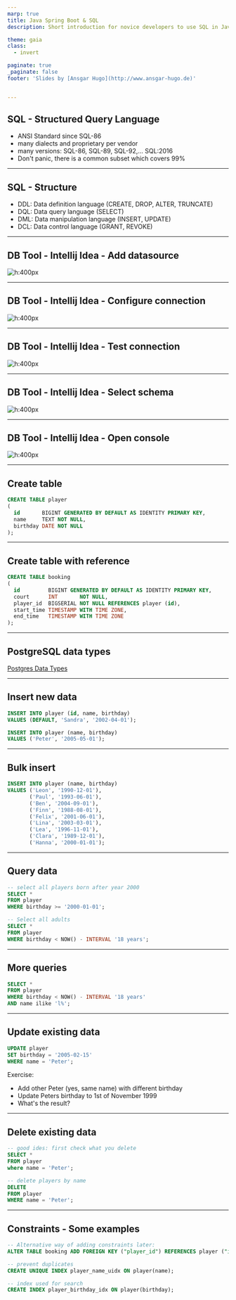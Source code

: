 ```yaml
---
marp: true
title: Java Spring Boot & SQL
description: Short introduction for novice developers to use SQL in Java

theme: gaia
class:
  - invert

paginate: true
_paginate: false
footer: 'Slides by [Ansgar Hugo](http://www.ansgar-hugo.de)'


---
```

## SQL - Structured Query Language
- ANSI Standard since SQL-86
- many dialects and proprietary per vendor
- many versions: SQL-86, SQL-89, SQL-92,... SQL:2016
- Don't panic, there is a common subset which covers 99%

---
## SQL - Structure
- DDL: Data definition language (CREATE, DROP, ALTER, TRUNCATE)
- DQL: Data query language (SELECT)
- DML: Data manipulation language (INSERT, UPDATE)
- DCL: Data control language (GRANT, REVOKE)

---
## DB Tool - Intellij Idea - Add datasource
![h:400px](img/idea_01.png "Add datasource")

---
## DB Tool - Intellij Idea - Configure connection

![h:400px](img/idea_02.png "Configure jdbc connection")

---
## DB Tool - Intellij Idea - Test connection
![h:400px](img/idea_03.png "Test connection")

---
## DB Tool - Intellij Idea - Select schema
![h:400px](img/idea_04.png "Select public schema")

---
## DB Tool - Intellij Idea - Open console
![h:400px](img/idea_05.png "console")

---
## Create table
```sql
CREATE TABLE player
(
  id       BIGINT GENERATED BY DEFAULT AS IDENTITY PRIMARY KEY,
  name     TEXT NOT NULL,
  birthday DATE NOT NULL
);
```

---
## Create table with reference
```sql
CREATE TABLE booking
(
  id         BIGINT GENERATED BY DEFAULT AS IDENTITY PRIMARY KEY,
  court      INT       NOT NULL,
  player_id  BIGSERIAL NOT NULL REFERENCES player (id),
  start_time TIMESTAMP WITH TIME ZONE,
  end_time   TIMESTAMP WITH TIME ZONE
);
```

---
## PostgreSQL data types
[Postgres Data Types](https://www.postgresql.org/docs/current/datatype.html)

---
## Insert new data

```sql
INSERT INTO player (id, name, birthday)
VALUES (DEFAULT, 'Sandra', '2002-04-01');

INSERT INTO player (name, birthday)
VALUES ('Peter', '2005-05-01');
```

---
## Bulk insert
```sql
INSERT INTO player (name, birthday)
VALUES ('Leon', '1990-12-01'),
       ('Paul', '1993-06-01'),
       ('Ben', '2004-09-01'),
       ('Finn', '1988-08-01'),
       ('Felix', '2001-06-01'),
       ('Lina', '2003-03-01'),
       ('Lea', '1996-11-01'),
       ('Clara', '1989-12-01'),
       ('Hanna', '2000-01-01');
```

---
## Query data
```sql
-- select all players born after year 2000
SELECT *
FROM player
WHERE birthday >= '2000-01-01';
```
```sql
-- Select all adults
SELECT *
FROM player
WHERE birthday < NOW() - INTERVAL '18 years';
```
---
## More queries
```sql
SELECT *
FROM player
WHERE birthday < NOW() - INTERVAL '18 years'
AND name ilike 'l%';
```
---
## Update existing data
```sql
UPDATE player
SET birthday = '2005-02-15'
WHERE name = 'Peter';
```
Exercise:
- Add other Peter (yes, same name) with different birthday
- Update Peters birthday to 1st of November 1999
- What's the result?

---
## Delete existing data
```sql
-- good ides: first check what you delete
SELECT *
FROM player
where name = 'Peter';

-- delete players by name
DELETE
FROM player
WHERE name = 'Peter';
```
---
## Constraints - Some examples
```sql
-- Alternative way of adding constraints later:
ALTER TABLE booking ADD FOREIGN KEY ("player_id") REFERENCES player ("id");

-- prevent duplicates
CREATE UNIQUE INDEX player_name_uidx ON player(name);

-- index used for search
CREATE INDEX player_birthday_idx ON player(birthday);
```
